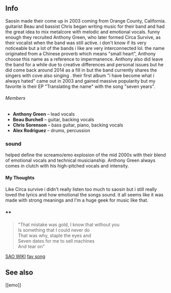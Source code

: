 ## Info
Saosin made their come up in 2003 coming from Orange County, California. guitarist Beau and bassist Chris began writing music for their band and had the great idea to mix metalcore with melodic and emotional vocals. funny enough they recruited Anthony Green, who later formed Circa Survive, as their vocalist when the band was still active. i don't know if its very noticeable but a lot of the bands i like are very interconnected lol. the name originated from a Chinese proverb which means "small heart", Anthony choose this name as a reference to impermanence. Anthony also did leave the band for a while due to creative differences and personal issues but he did come back around 2014 as a fill in but the band currently shares the singers with cove also singing . their first album "i have become what i always hated" came out in 2003 and gained massive popularity but my favorite is their EP "Translating the name" with the song "seven years". 
###### Members
- **Anthony Green** – lead vocals
- **Beau Burchell** – guitar, backing vocals 
- **Chris Sorenson** – bass guitar, piano, backing vocals
- **Alex Rodriguez** – drums, percussion
### sound
helped define the screamo/emo explosion of the mid 2000s with their blend of emotional vocals and technical musicianship. Anthony Green always comes in clutch with his high-pitched vocals and intensity.  
#### My Thoughts
Like Circa survive i didn't really listen too much to saosin but i still really loved the lyrics and how emotional the songs sound. it all seems like it was made with strong meanings and I'm a huge geek for music like that.

### **

>"That mistake was gold, I know that without you  
Is something that I could never do  
That was why, staple the eyes and  
Seven dates for me to sell machines  
And tear on"

[SAO WIKI](https://en.wikipedia.org/wiki/Saosin)
[fav song](https://genius.com/Saosin-seven-years-lyrics)
## See also
[[emo]]
